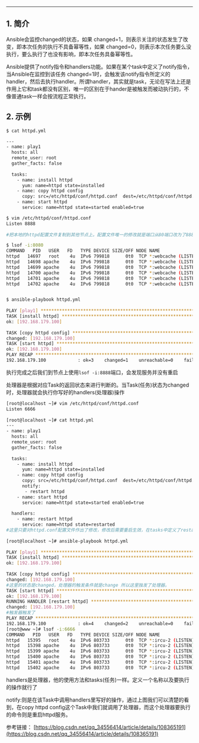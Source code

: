 


----
## 1. 简介
Ansible会监控changed的状态，如果 changed=1，则表示关注的状态发生了改变，即本次任务的执行不具备幂等性，如果 changed=0，则表示本次任务要么没执行，要么执行了也没有影响，即本次任务具备幂等性。

Ansible提供了notify指令和handlers功能。如果在某个task中定义了notify指令，当Ansible在监控到该任务 changed=1时，会触发该notify指令所定义的handler，然后去执行handler。所谓handler，其实就是task，无论在写法上还是作用上它和task都没有区别，唯一的区别在于hander是被触发而被动执行的，不像普通task一样会按流程正常执行。

## 2. 示例

```bash
$ cat httpd.yml 
```

```bash
---
- name: play1
  hosts: all
  remote_user: root
  gather_facts: false
  
  tasks:
    - name: install httpd
      yum: name=httpd state=installed
    - name: copy httpd config
      copy: src=/etc/httpd/conf/httpd.conf  dest=/etc/httpd/conf/httpd.conf
    - name: start httpd
      service: name=httpd state=started enabled=true
```

```bash
$ vim /etc/httpd/conf/httpd.conf 
Listen 8888
 
#把本地的httpd配置文件复制到其他节点上。配置文件唯一的修改就是端口从80端口改为了8888端口
```

```bash
$ lsof -i:8080
COMMAND   PID   USER   FD   TYPE DEVICE SIZE/OFF NODE NAME
httpd   14697   root    4u  IPv6 799818      0t0  TCP *:webcache (LISTEN)
httpd   14698 apache    4u  IPv6 799818      0t0  TCP *:webcache (LISTEN)
httpd   14699 apache    4u  IPv6 799818      0t0  TCP *:webcache (LISTEN)
httpd   14700 apache    4u  IPv6 799818      0t0  TCP *:webcache (LISTEN)
httpd   14701 apache    4u  IPv6 799818      0t0  TCP *:webcache (LISTEN)
httpd   14702 apache    4u  IPv6 799818      0t0  TCP *:webcache (LISTEN)


$ ansible-playbook httpd.yml 
 
PLAY [play1] ******************************************************************************************************************************
TASK [install httpd] **********************************************************************************************************************
ok: [192.168.179.100]
 
TASK [copy httpd config] ******************************************************************************************************************
changed: [192.168.179.100]
TASK [start httpd] ************************************************************************************************************************
ok: [192.168.179.100]
PLAY RECAP ********************************************************************************************************************************
192.168.179.100            : ok=3    changed=1    unreachable=0    failed=0    skipped=0    rescued=0    ignored=0 
```
执行完成之后我们到节点上使用`lsof -i:8888`端口，会发现服务并没有重启

处理器是根据对应Task的返回状态来进行判断的。当Task(任务)状态为changed时，处理器就会执行你写好的handlers(处理器)操作

```bash
[root@localhost ~]# vim /etc/httpd/conf/httpd.conf
Listen 6666
 
[root@localhost ~]# cat httpd.yml 
---
- name: play1
  hosts: all
  remote_user: root
  gather_facts: false
  
  tasks:
    - name: install httpd
      yum: name=httpd state=installed
    - name: copy httpd config
      copy: src=/etc/httpd/conf/httpd.conf  dest=/etc/httpd/conf/httpd.conf
      notify:
       - restart httpd
    - name: start httpd
      service: name=httpd state=started enabled=true
    
  handlers:
    - name: restart httpd
      service: name=httpd state=restarted
#这里只要对httpd.conf配置文件作出了修改，修改后需要重启生效，在tasks中定义了restart httpd这个action，然后在handlers中引用上面tasks中定义的notify。
 
[root@localhost ~]# ansible-playbook httpd.yml 
 
PLAY [play1] ******************************************************************************************************************************
TASK [install httpd] **********************************************************************************************************************
ok: [192.168.179.100]
 
TASK [copy httpd config] ******************************************************************************************************************
changed: [192.168.179.100]
#这里的状态是changed，处理器的触发条件就是change 所以这里独发了处理器。
TASK [start httpd] ************************************************************************************************************************
ok: [192.168.179.100]
RUNNING HANDLER [restart httpd] ***********************************************************************************************************
changed: [192.168.179.100]
#触发器触发了
PLAY RECAP ********************************************************************************************************************************
192.168.179.100            : ok=4    changed=2    unreachable=0    failed=0    skipped=0    rescued=0    ignored=0   
[root@www ~]# lsof -i:6666
COMMAND   PID   USER   FD   TYPE DEVICE SIZE/OFF NODE NAME
httpd   15395   root    4u  IPv6 803733      0t0  TCP *:ircu-2 (LISTEN)
httpd   15398 apache    4u  IPv6 803733      0t0  TCP *:ircu-2 (LISTEN)
httpd   15399 apache    4u  IPv6 803733      0t0  TCP *:ircu-2 (LISTEN)
httpd   15400 apache    4u  IPv6 803733      0t0  TCP *:ircu-2 (LISTEN)
httpd   15401 apache    4u  IPv6 803733      0t0  TCP *:ircu-2 (LISTEN)
httpd   15402 apache    4u  IPv6 803733      0t0  TCP *:ircu-2 (LISTEN)
```
handlers是处理器，他的使用方法和tasks(任务)一样。定义一个名称以及要执行的操作就行了

notify:则是在该Task中调用handlers里写好的操作，通过上图我们可以清楚的看到，在copy httpd config这个Task中我们就调用了处理器，而这个处理器要执行的命令则是重启httpd服务。

参考链接：
[https://blog.csdn.net/qq_34556414/article/details/108365191](https://blog.csdn.net/qq_34556414/article/details/108365191)

